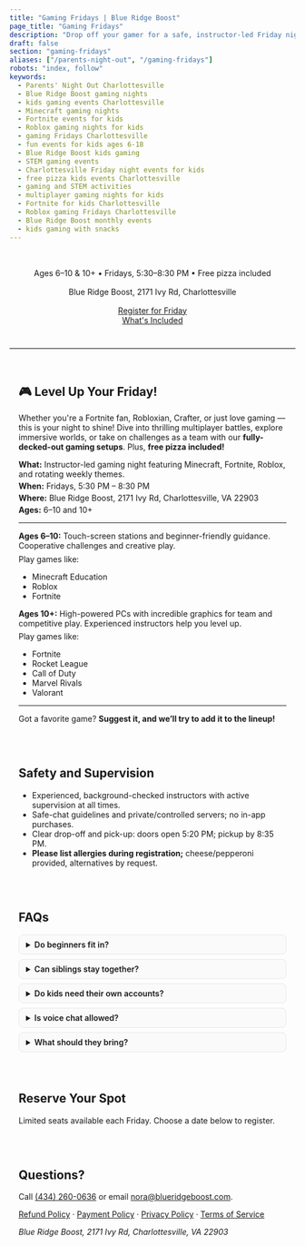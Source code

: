 ```yaml
---
title: "Gaming Fridays | Blue Ridge Boost"
page_title: "Gaming Fridays"
description: "Drop off your gamer for a safe, instructor-led Friday night of Minecraft, Fortnite, and Roblox. Ages 6–10 & 10+. Fridays, 5:30–8:30 PM at Blue Ridge Boost, Charlottesville. Free pizza included."
draft: false
section: "gaming-fridays"
aliases: ["/parents-night-out", "/gaming-fridays"]
robots: "index, follow"
keywords:
  - Parents' Night Out Charlottesville
  - Blue Ridge Boost gaming nights
  - kids gaming events Charlottesville
  - Minecraft gaming nights
  - Fortnite events for kids
  - Roblox gaming nights for kids
  - gaming Fridays Charlottesville
  - fun events for kids ages 6-18
  - Blue Ridge Boost kids gaming
  - STEM gaming events
  - Charlottesville Friday night events for kids
  - free pizza kids events Charlottesville
  - gaming and STEM activities
  - multiplayer gaming nights for kids
  - Fortnite for kids Charlottesville
  - Roblox gaming Fridays Charlottesville
  - Blue Ridge Boost monthly events
  - kids gaming with snacks
---
```


<div class="gaming-hero">
  <p class="gaming-subhead">
    Ages 6–10 & 10+ • Fridays, 5:30–8:30 PM • Free pizza included
  </p>
  <p class="gaming-subhead">
    Blue Ridge Boost, 2171 Ivy Rd, Charlottesville
  </p>
  <div class="grb-ctas container">
    <div class="row">
      <div class="col-md ">
        <a href="#register" class="grb-btn grb-btn-primary">Register for Friday</a>
      </div>
      <div class="col-md">
        <a href="#details" class="grb-btn grb-btn-primary">What's Included</a>
      </div>
    </div>
  </div>
</div>

<hr class="gaming-divider" />

<section id="details" class="gaming-details">
  <h2>🎮 Level Up Your Friday!</h2>
  <p>
    Whether you're a Fortnite fan, Robloxian, Crafter, or just love gaming — this is your night to shine! Dive into thrilling multiplayer battles, explore immersive worlds, or take on challenges as a team with our <strong>fully-decked-out gaming setups</strong>. Plus, <strong>free pizza included!</strong>
  </p>

  <ul class="gaming-facts">
    <li><strong>What:</strong> Instructor-led gaming night featuring Minecraft, Fortnite, Roblox, and rotating weekly themes.</li>
    <li><strong>When:</strong> Fridays, 5:30 PM – 8:30 PM</li>
    <li><strong>Where:</strong> Blue Ridge Boost, 2171 Ivy Rd, Charlottesville, VA 22903</li>
    <li><strong>Ages:</strong> 6–10 and 10+</li>
  </ul>
  <hr>
  <div class="gaming-ages d-flex flex-wrap">
    <div class="col-lg px-2">
      <p><strong>Ages 6–10:</strong> Touch-screen stations and beginner-friendly guidance. Cooperative challenges and creative play.</p>
      <p>Play games like:</p>
      <ul>
          <li>Minecraft Education</li>
          <li>Roblox</li>
          <li>Fortnite</li>
        </ul>
    </div>
    <div class="col-lg px-2">
      <p><strong>Ages 10+:</strong> High-powered PCs with incredible graphics for team and competitive play. Experienced instructors help you level up. </p>
        <p>Play games like:</p>
        <ul>
          <li>Fortnite</li>
          <li>Rocket League</li>
          <li>Call of Duty</li>
          <li>Marvel Rivals</li>
          <li>Valorant</li>
        </ul>
    </div>
  </div>
   <hr>
  <p>Got a favorite game? <strong>Suggest it, and we’ll try to add it to the lineup!</strong></p>
</section>

<section class="gaming-safety">
  <h2>Safety and Supervision</h2>
  <ul>
    <li>Experienced, background-checked instructors with active supervision at all times.</li>
    <li>Safe-chat guidelines and private/controlled servers; no in-app purchases.</li>
    <li>Clear drop-off and pick-up: doors open 5:20 PM; pickup by 8:35 PM.</li>
    <li><strong>Please list allergies during registration;</strong> cheese/pepperoni provided, alternatives by request.</li>
  </ul>
</section>

<section class="gaming-faq">
  <h2>FAQs</h2>
  <details>
    <summary>Do beginners fit in?</summary>
    <p>Yes! We onboard new players and pair them with supportive instructors and peers.</p>
  </details>
  <details>
    <summary>Can siblings stay together?</summary>
    <p>We do our best to seat siblings or friends together upon request.</p>
  </details>
  <details>
    <summary>Do kids need their own accounts?</summary>
    <p>No. We can use guest or program accounts when needed.</p>
  </details>
  <details>
    <summary>Is voice chat allowed?</summary>
    <p>Only in supervised, private channels when appropriate.</p>
  </details>
  <details>
    <summary>What should they bring?</summary>
    <p>Water bottle; optional headset. All equipment provided.</p>
  </details>
</section>

<section id="register" class="gaming-register">
  <h2>Reserve Your Spot</h2>
  <p>Limited seats available each Friday. Choose a date below to register.</p>
  <div class="gaming-store">
    <script data-cfasync="false" type="text/javascript" src="https://app.ecwid.com/script.js?106136041&data_platform=code" charset="utf-8"></script>
    <script type="text/javascript">
      xProductBrowser(
        "views=grid(20,5) list(60) table(60)",
        "categoryView=grid",
        "id=my-store-106136041",
        "defaultCategoryId=175336875"
      );
    </script>
  </div>
</section>

<section class="gaming-contact">
  <h2>Questions?</h2>
  <p>Call <a href="tel:+14342600636">(434) 260-0636</a> or email <a href="mailto:nora@blueridgeboost.com">nora@blueridgeboost.com</a>.</p>
  <p><a href="/refund-policy/">Refund Policy</a> · <a href="/payment-policy/">Payment Policy</a> · <a href="/privacy-policy/">Privacy Policy</a> · <a href="/terms-of-service/">Terms of Service</a></p>
  <address>Blue Ridge Boost, 2171 Ivy Rd, Charlottesville, VA 22903</address>
</section>

<script type="application/ld+json">
{
  "@context": "https://schema.org",
  "@type": "Event",
  "name": "Gaming Fridays",
  "eventAttendanceMode": "https://schema.org/OfflineEventAttendanceMode",
  "eventStatus": "https://schema.org/EventScheduled",
  "location": {
    "@type": "Place",
    "name": "Blue Ridge Boost",
    "address": {
      "@type": "PostalAddress",
      "streetAddress": "2171 Ivy Rd",
      "addressLocality": "Charlottesville",
      "addressRegion": "VA",
      "postalCode": "22903",
      "addressCountry": "US"
    }
  },
  "image": [],
  "description": "Instructor-led gaming night for ages 6–14 featuring Minecraft, Fortnite, and Roblox. Free pizza included.",
  "startDate": "2025-01-03T17:30:00-05:00",
  "endDate": "2025-01-03T20:30:00-05:00",
  "organizer": {
    "@type": "Organization",
    "name": "Blue Ridge Boost",
    "url": "https://blueridgeboost.com"
  }
}
</script>

<style>
  .gaming-hero { text-align:center; padding: 1.5rem 1rem; }
  .gaming-subhead { margin: 0.5rem auto 1rem; max-width: 45rem; }
  .gaming-ctas { display:flex; gap:0.75rem; justify-content:center; flex-wrap:wrap; }
  .btn { display:inline-block; padding:0.75rem 1rem; border-radius:8px; text-decoration:none; font-weight:600; }
  .btn-primary { background:#2d6cdf; color:#fff; }
  .btn-secondary { background:#eef2ff; color:#243b53; }
  .btn:focus { outline: 3px solid #94c0ff; outline-offset:2px; }
  .gaming-divider { border:0; border-top:1px solid #ddd; margin:1rem 0; }
  .gaming-details, .gaming-safety, .gaming-faq, .gaming-register, .gaming-contact { padding: 1rem; max-width: 900px; margin: 0 auto; }
  .gaming-facts { list-style: none; padding:0; margin:0.75rem 0; }
  .gaming-facts li { margin:0.25rem 0; }
  .gaming-ages p { margin:0.4rem 0; }
  details { border:1px solid #e5e7eb; border-radius:8px; padding:0.5rem 0.75rem; margin:0.5rem 0; background:#fafafa; }
  details > summary { cursor:pointer; font-weight:600; }
  .gaming-store { margin-top: 0.75rem; }
</style>